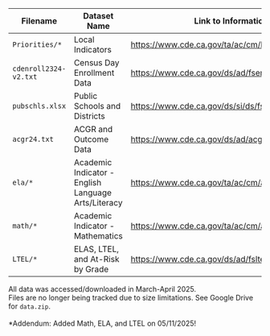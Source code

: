 | Filename | Dataset Name | Link to Information | Link to Dataset |
| -------- | ------------ | ------------------- | --------------- |
| `Priorities/*` | Local Indicators | https://www.cde.ca.gov/ta/ac/cm/localindicators.asp | https://www.cde.ca.gov/ta/ac/cm/localindidatafiles.asp |
| `cdenroll2324-v2.txt` | Census Day Enrollment Data | https://www.cde.ca.gov/ds/ad/fsenrcensus.asp | https://www.cde.ca.gov/ds/ad/filesenrcensus.asp |
| `pubschls.xlsx` | Public Schools and Districts | https://www.cde.ca.gov/ds/si/ds/fspubschls.asp | https://www.cde.ca.gov/ds/si/ds/pubschls.asp |
| `acgr24.txt` | ACGR and Outcome Data | https://www.cde.ca.gov/ds/ad/acgrinfo.asp | https://www.cde.ca.gov/ds/ad/filesacgr.asp |
| `ela/*` | Academic Indicator - English Language Arts/Literacy | https://www.cde.ca.gov/ta/ac/cm/acaddatafiles.asp | https://www.cde.ca.gov/ta/ac/cm/acaddatafiles.asp |
| `math/*` | Academic Indicator - Mathematics | https://www.cde.ca.gov/ta/ac/cm/acaddatafiles.asp | https://www.cde.ca.gov/ta/ac/cm/acaddatafiles.asp |
| `LTEL/*` | ELAS, LTEL, and At-Risk by Grade | https://www.cde.ca.gov/ds/ad/fsltela.asp | https://www.cde.ca.gov/ds/ad/filesltel.asp |

All data was accessed/downloaded in March-April 2025.\
Files are no longer being tracked due to size limitations. See Google Drive for `data.zip`.\
\
*Addendum: Added Math, ELA, and LTEL on 05/11/2025!
